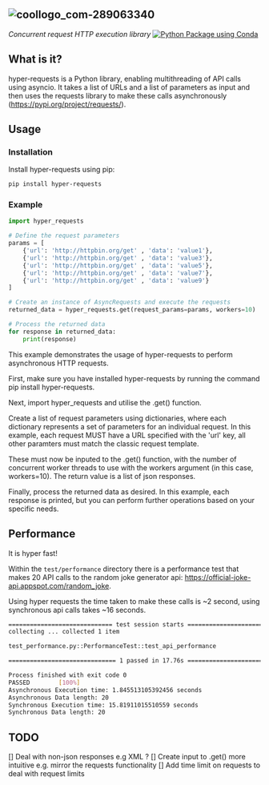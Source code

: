 ![coollogo_com-289063340](https://github.com/edjones84/hyper-requests/assets/78102381/8d7fd889-d655-432a-b048-8cbb03fe7cce)<br>
---
*Concurrent request HTTP execution library*
[![Python Package using Conda](https://github.com/edjones84/hyper-requests/actions/workflows/python-package-conda.yml/badge.svg)](https://github.com/edjones84/hyper-requests/actions/workflows/python-package-conda.yml)
## What is it?
hyper-requests is a Python library, enabling multithreading of API calls using asyncio. It takes a list of URLs and a list of parameters as input and then uses the requests library to make these calls asynchronously (https://pypi.org/project/requests/).
## Usage
### Installation
Install hyper-requests using pip:
```bash
pip install hyper-requests
```
### Example
```python
import hyper_requests

# Define the request parameters
params = [
    {'url': 'http://httpbin.org/get' , 'data': 'value1'},
    {'url': 'http://httpbin.org/get' , 'data': 'value3'},
    {'url': 'http://httpbin.org/get' , 'data': 'value5'},
    {'url': 'http://httpbin.org/get' , 'data': 'value7'},
    {'url': 'http://httpbin.org/get' , 'data': 'value9'}
]

# Create an instance of AsyncRequests and execute the requests
returned_data = hyper_requests.get(request_params=params, workers=10)

# Process the returned data
for response in returned_data:
    print(response)
```
This example demonstrates the usage of hyper-requests to perform asynchronous HTTP requests.

First, make sure you have installed hyper-requests by running the command pip install hyper-requests.

Next, import hyper_requests and utilise the .get() function.

Create a list of request parameters using dictionaries, where each dictionary represents a set of parameters for an individual request. In this example, each request MUST have a URL specified with the 'url' key, all other paramters must match the classic request template.

These must now be inputed to the .get() function, with the number of concurrent worker threads to use with the workers argument (in this case, workers=10). The return value is a list of json responses.

Finally, process the returned data as desired. In this example, each response is printed, but you can perform further operations based on your specific needs.
## Performance
It is hyper fast!

Within the `test/performance` directory there is a performance test that makes 20 API calls to the random joke generator api: https://official-joke-api.appspot.com/random_joke.

Using hyper requests the time taken to make these calls is ~2 second, using synchronous api calls takes ~16 seconds.

```bash
============================= test session starts ==============================
collecting ... collected 1 item

test_performance.py::PerformanceTest::test_api_performance

============================== 1 passed in 17.76s ==============================

Process finished with exit code 0
PASSED        [100%]
Asynchronous Execution time: 1.845513105392456 seconds
Asynchronous Data length: 20
Synchronous Execution time: 15.81911015510559 seconds
Synchronous Data length: 20
```

## TODO
[] Deal with non-json responses e.g XML ?
[] Create input to .get() more intuitive e.g. mirror the requests functionality 
[] Add time limit on requests to deal with request limits
